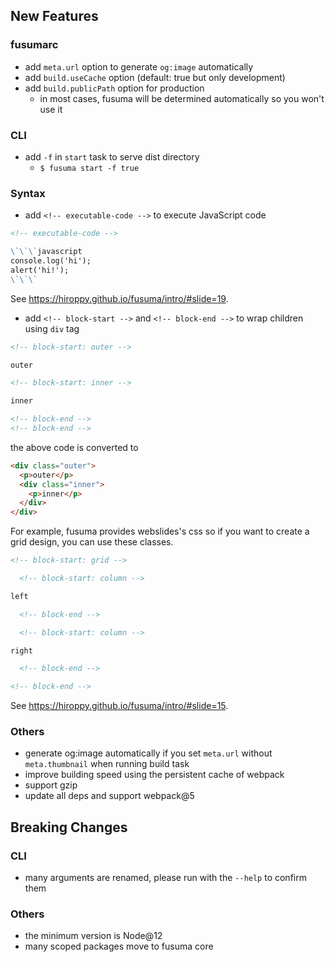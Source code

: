 ## New Features

### fusumarc

- add `meta.url` option to generate `og:image` automatically
- add `build.useCache` option (default: true but only development)
- add `build.publicPath` option for production
  - in most cases, fusuma will be determined automatically so you won't use it

### CLI

- add `-f` in `start` task to serve dist directory
  - `$ fusuma start -f true`

### Syntax

- add `<!-- executable-code -->` to execute JavaScript code

```markdown
<!-- executable-code -->

\`\`\`javascript
console.log('hi');
alert('hi!');
\`\`\`
```

See https://hiroppy.github.io/fusuma/intro/#slide=19.

- add `<!-- block-start -->` and `<!-- block-end -->` to wrap children using `div` tag

```markdown
<!-- block-start: outer -->

outer

<!-- block-start: inner -->

inner

<!-- block-end -->
<!-- block-end -->
```

the above code is converted to

```html
<div class="outer">
  <p>outer</p>
  <div class="inner">
    <p>inner</p>
  </div>
</div>
```

For example, fusuma provides webslides's css so if you want to create a grid design, you can use these classes.

```markdown
<!-- block-start: grid -->

  <!-- block-start: column -->

left

  <!-- block-end -->

  <!-- block-start: column -->

right

  <!-- block-end -->

<!-- block-end -->
```

See https://hiroppy.github.io/fusuma/intro/#slide=15.

### Others

- generate og:image automatically if you set `meta.url` without `meta.thumbnail` when running build task
- improve building speed using the persistent cache of webpack
- support gzip
- update all deps and support webpack@5

## Breaking Changes

### CLI

- many arguments are renamed, please run with the `--help` to confirm them

### Others

- the minimum version is Node@12
- many scoped packages move to fusuma core
